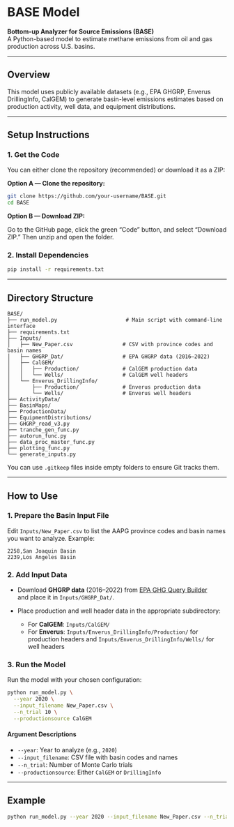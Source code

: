 # BASE Model

**Bottom-up Analyzer for Source Emissions (BASE)**  
A Python-based model to estimate methane emissions from oil and gas production across U.S. basins.

---

## Overview

This model uses publicly available datasets (e.g., EPA GHGRP, Enverus DrillingInfo, CalGEM) to generate basin-level emissions estimates based on production activity, well data, and equipment distributions.

---

## Setup Instructions
### 1. Get the Code

You can either clone the repository (recommended) or download it as a ZIP:

**Option A — Clone the repository:**

```bash
git clone https://github.com/your-username/BASE.git
cd BASE
```

**Option B — Download ZIP:**

Go to the GitHub page, click the green “Code” button, and select “Download ZIP.” Then unzip and open the folder.


### 2. Install Dependencies

```bash
pip install -r requirements.txt
```

---

## Directory Structure

```
BASE/
├── run_model.py                      # Main script with command-line interface
├── requirements.txt
├── Inputs/
│   ├── New_Paper.csv                # CSV with province codes and basin names
│   ├── GHGRP_Dat/                   # EPA GHGRP data (2016–2022)
│   ├── CalGEM/
│   │   ├── Production/              # CalGEM production data
│   │   └── Wells/                   # CalGEM well headers
│   └── Enverus_DrillingInfo/
│       ├── Production/              # Enverus production data
│       └── Wells/                   # Enverus well headers
├── ActivityData/
├── BasinMaps/
├── ProductionData/
├── EquipmentDistributions/
├── GHGRP_read_v3.py
├── tranche_gen_func.py
├── autorun_func.py
├── data_proc_master_func.py
├── plotting_func.py
└── generate_inputs.py
```

You can use `.gitkeep` files inside empty folders to ensure Git tracks them.

---

## How to Use

### 1. Prepare the Basin Input File

Edit `Inputs/New_Paper.csv` to list the AAPG province codes and basin names you want to analyze. Example:

```csv
2258,San Joaquin Basin
2239,Los Angeles Basin
```

### 2. Add Input Data

- Download **GHGRP data** (2016–2022) from [EPA GHG Query Builder](https://enviro.epa.gov/query-builder/ghg)  
  and place it in `Inputs/GHGRP_Dat/`.

- Place production and well header data in the appropriate subdirectory:
  - For **CalGEM**: `Inputs/CalGEM/`
  - For **Enverus**: `Inputs/Enverus_DrillingInfo/Production/` for production headers and `Inputs/Enverus_DrillingInfo/Wells/` for well headers

### 3. Run the Model

Run the model with your chosen configuration:

```bash
python run_model.py \
  --year 2020 \
  --input_filename New_Paper.csv \
  --n_trial 10 \
  --productionsource CalGEM
```

#### Argument Descriptions

- `--year`: Year to analyze (e.g., `2020`)
- `--input_filename`: CSV file with basin codes and names
- `--n_trial`: Number of Monte Carlo trials
- `--productionsource`: Either `CalGEM` or `DrillingInfo`

---

## Example

```bash
python run_model.py --year 2020 --input_filename New_Paper.csv --n_trial 10 --productionsource DrillingInfo
```
